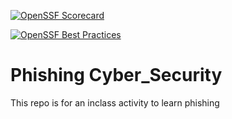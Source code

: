 
[![OpenSSF Scorecard](https://api.scorecard.dev/projects/github.com/ymendiola17/cybersecurity-Phishing/badge)](https://scorecard.dev/viewer/?uri=github.com/ymendiola17/cybersecurity-Phishing)


[![OpenSSF Best Practices](https://www.bestpractices.dev/projects/10276/badge)](https://www.bestpractices.dev/projects/10276) 


# Phishing Cyber_Security
This repo is for an inclass activity to learn phishing
